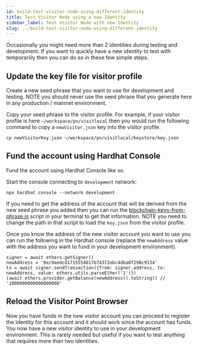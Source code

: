 ```yaml
---
id: build-test-visitor-node-using-different-identity
title: Test Visitor Node using a new Identity
sidebar_label: Test Visitor Node with new Identity
slug: ../build-test-visitor-node-using-different-identity
---
```


Occasionally you might need more than 2 identities during testing and development. If you want to quickly have a new identity to test with temporariily then you can do so in these few simple steps.

## Update the key file for visitor profile

Create a new seed phrase that you want to use for development and testing. NOTE you should never use the seed phrase that you generate here in any production / mainnet environment.

Copy your seed phrase to the visitor profile. For example, if your visitor profile is here `~/workspace/pn/visitlocal` then you would run the following command to copy a `newVisitor.json` key into the visitor profile.

```
cp newVisitorKey.json ~/workspace/pn/visitlocal/keystore/key.json
```

## Fund the account using Hardhat Console

Fund the account using Hardhat Console like so.

Start the console connecting to `development` network:

```
npx hardhat console --network development
```

If you need to get the address of the account that will be derived from the new seed phrase you added then you can run the [blockchain-keys-from-phrase.js](https://github.com/pointnetwork/pointnetwork/blob/develop/scripts/blockchain-keys-from-phrase.js#L1) script in your terminal to get that information. NOTE you need to change the path in that script to load the `key.json` from the visitor profile.

Once you know the address of the new visitor account you want to use you can run the following in the Hardhat console (replace the `newAddress` value with the address you want to fund in your development environment).

```
signer = await ethers.getSigner()
newAddress = '0xc9aedcd1715554817b74372ebc4dba0f298c9134'
tx = await signer.sendTransaction({from: signer.address, to: newAddress, value: ethers.utils.parseEther('1')})
(await ethers.provider.getBalance(newAddress)).toString() // '1000000000000000000'
```

## Reload the Visitor Point Browser

Now you have funds in the new visitor account you can proceed to register the Identity for this account and it should work since the account has funds. You now have a new visitor identity to use in your development environment. This is rarely needed but useful if you want to test anything that requires more than two identities.